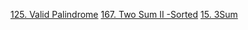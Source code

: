 [125. Valid Palindrome](https://leetcode.com/problems/valid-palindrome/)
[167. Two Sum II -Sorted](https://leetcode.com/problems/two-sum-ii-input-array-is-sorted/)
[15. 3Sum](https://leetcode.com/problems/3sum/)
